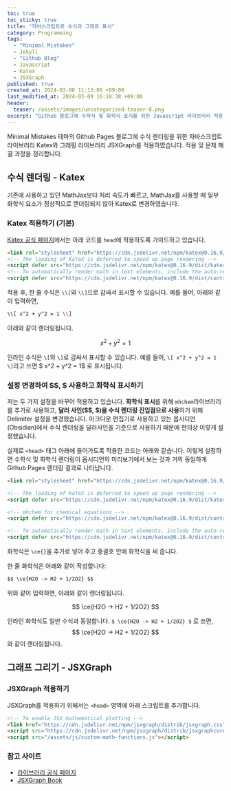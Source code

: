 ```yaml
---
toc: true
toc_sticky: true
title: "자바스크립트로 수식과 그래프 표시"
category: Programming
tags:
  - "Minimal Mistakes"
  - Jekyll
  - "Github Blog"
  - Javascript
  - Katex
  - JSXGraph
published: true
created_at: 2024-03-08 11:13:00 +09:00
last_modified_at: 2024-03-09 16:18:38 +09:00
header:
  teaser: /assets/images/uncategorized-teaser-8.png
excerpt: "Github 블로그에 수학식 및 화학식 표시를 위한 Javascript 라이브러리 적용. 수학식 표시를 위한 Katex 라이브러리와 함수 그래프 표시를 위한 JSXGraph 라이브러리 적용 과정 정리."
---
```


Minimal Mistakes 테마의 Github Pages 블로그에 수식 렌더링을 위한 자바스크립트 라이브러리 Katex와 그래핑 라이브러리 JSXGraph를 적용하였습니다.  적용 및 문제 해결 과정을 정리합니다. 

## 수식 렌더링 - Katex

기존에 사용하고 있던 MathJax보다 처리 속도가 빠르고, MathJax를 사용할 때 일부 화학식 요소가 정상적으로 렌더링되지 않아 Katex로 변경하였습니다.

### Katex 적용하기 (기본)

[Katex 공식 페이지](https://katex.org/docs/browser)에서는 아래 코드를 `head`에 적용하도록 가이드하고 있습니다.

```html
<link rel="stylesheet" href="https://cdn.jsdelivr.net/npm/katex@0.16.9/dist/katex.min.css" integrity="sha384-n8MVd4RsNIU0tAv4ct0nTaAbDJwPJzDEaqSD1odI+WdtXRGWt2kTvGFasHpSy3SV" crossorigin="anonymous">
<!-- The loading of KaTeX is deferred to speed up page rendering -->
<script defer src="https://cdn.jsdelivr.net/npm/katex@0.16.9/dist/katex.min.js" integrity="sha384-XjKyOOlGwcjNTAIQHIpgOno0Hl1YQqzUOEleOLALmuqehneUG+vnGctmUb0ZY0l8" crossorigin="anonymous"></script>
<!-- To automatically render math in text elements, include the auto-render extension: -->
<script defer src="https://cdn.jsdelivr.net/npm/katex@0.16.9/dist/contrib/auto-render.min.js" integrity="sha384-+VBxd3r6XgURycqtZ117nYw44OOcIax56Z4dCRWbxyPt0Koah1uHoK0o4+/RRE05" crossorigin="anonymous" onload="renderMathInElement(document.body);"></script>
```

적용 후, 한 줄 수식은 `\\[`와 `\\]`으로 감싸서 표시할 수 있습니다.  예를 들어, 아래와 같이 입력하면,

```bash
\\[ x^2 + y^2 = 1 \\]
```

아래와 같이 렌더링됩니다.

$$ x^2 + y^2 = 1 $$

인라인 수식은 `\[`와 `\]`로 감싸서 표시할 수 있습니다.  예를 들어, `\[ x^2 + y^2 = 1 \]`라고 쓰면 $ x^2 + y^2 = 1$ 로 표시됩니다.

### 설정 변경하여 &#36;&#36;, &#36; 사용하고 화학식 표시하기

저는 두 가지 설정을 바꾸어 적용하고 있습니다.  **화학식 표시**를 위해 `mhchem`라이브러리를 추가로 사용하고, **달러 사인(&#36;&#36;, &#36;)을 수식 렌더링 진입점으로 사용**하기 위해 Delimiter 설정을 변경했습니다.  마크다운 편집기로 사용하고 있는 옵시디언(Obsidian)에서 수식 렌더링을 달러사인을 기준으로 사용하기 때문에 편의상 이렇게 설정했습니다.

실제로 `<head>` 태그 아래에 들어가도록 적용한 코드는 아래와 같습니다.  이렇게 설정하면 수학식 및 화학식 렌더링이 옵시디언의 미리보기에서 보는 것과 거의 동일하게 Github Pages 렌더링 결과로 나타납니다.


```html
<link rel="stylesheet" href="https://cdn.jsdelivr.net/npm/katex@0.16.9/dist/katex.min.css" integrity="sha384-n8MVd4RsNIU0tAv4ct0nTaAbDJwPJzDEaqSD1odI+WdtXRGWt2kTvGFasHpSy3SV" crossorigin="anonymous">

<!-- The loading of KaTeX is deferred to speed up page rendering -->
<script defer src="https://cdn.jsdelivr.net/npm/katex@0.16.9/dist/katex.min.js" integrity="sha384-XjKyOOlGwcjNTAIQHIpgOno0Hl1YQqzUOEleOLALmuqehneUG+vnGctmUb0ZY0l8" crossorigin="anonymous"></script>

<!-- mhchem for chemical equations -->
<script defer src="https://cdn.jsdelivr.net/npm/katex@0.16.9/dist/contrib/mhchem.min.js" integrity="sha384-ifpG+NlgMq0kvOSGqGQxW1mJKpjjMDmZdpKGq3tbvD3WPhyshCEEYClriK/wRVU0"  crossorigin="anonymous"></script>

<!-- To automatically render math in text elements, include the auto-render extension: -->
<script defer src="https://cdn.jsdelivr.net/npm/katex@0.16.9/dist/contrib/auto-render.min.js" integrity="sha384-+VBxd3r6XgURycqtZ117nYw44OOcIax56Z4dCRWbxyPt0Koah1uHoK0o4+/RRE05" crossorigin="anonymous" onload="renderMathInElement(document.body, {delimiters: [{left: '$$', right: '$$', display: true}, {left: '\\[', right: '\\]', display: true}, {left: '$', right: '$', display: false}, {left: '\\(', right: '\\)', display: false}]});"></script>
```

화학식은 `\ce{}`을 추가로 넣어 주고 중괄호 안에 화학식을 써 줍니다.

한 줄 화학식은 아래와 같이 작성합니다:

```html
$$ \ce{H2O -> H2 + 1/2O2} $$
```

위와 같이 입력하면, 아래와 같이 렌더링됩니다.

$$ \ce{H2O -> H2 + 1/2O2} $$

인라인 화학식도 일반 수식과 동일합니다.  `$ \ce{H2O -> H2 + 1/2O2} $` 로 쓰면, $$ \ce{H2O -> H2 + 1/2O2} $$ 와 같이 렌더링됩니다.

## 그래프 그리기 - JSXGraph

### JSXGraph 적용하기

JSXGraph를 적용하기 위해서는 `<head>` 영역에 아래 스크립트를 추가합니다.

```html
<!-- To enable JSX mathematical plotting -->
<link href="https://cdn.jsdelivr.net/npm/jsxgraph/distrib/jsxgraph.css" rel="stylesheet" type="text/css" />
<script src="https://cdn.jsdelivr.net/npm/jsxgraph/distrib/jsxgraphcore.js" type="text/javascript" charset="UTF-8"></script>
<script src="/assets/js/custom-math-functions.js"></script>
```

### 참고 사이트

- [라이브러리 공식 페이지](https://jsxgraph.uni-bayreuth.de/wp/index.html)
- [JSXGraph Book](https://ipesek.github.io/jsxgraphbook/)